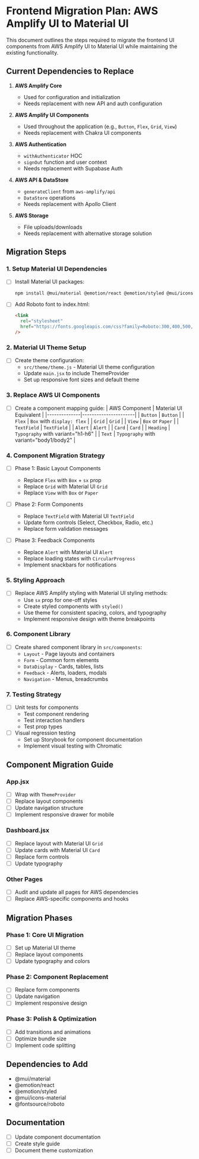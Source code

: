 # Frontend Migration Plan: AWS Amplify UI to Material UI

This document outlines the steps required to migrate the frontend UI components from AWS Amplify UI to Material UI while maintaining the existing functionality.

## Current Dependencies to Replace

1. **AWS Amplify Core**
   - Used for configuration and initialization
   - Needs replacement with new API and auth configuration

2. **AWS Amplify UI Components**
   - Used throughout the application (e.g., `Button`, `Flex`, `Grid`, `View`)
   - Needs replacement with Chakra UI components

3. **AWS Authentication**
   - `withAuthenticator` HOC
   - `signOut` function and user context
   - Needs replacement with Supabase Auth

4. **AWS API & DataStore**
   - `generateClient` from `aws-amplify/api`
   - `DataStore` operations
   - Needs replacement with Apollo Client

5. **AWS Storage**
   - File uploads/downloads
   - Needs replacement with alternative storage solution

## Migration Steps

### 1. Setup Material UI Dependencies
- [ ] Install Material UI packages:
  ```bash
  npm install @mui/material @emotion/react @emotion/styled @mui/icons-material @fontsource/roboto
  ```
- [ ] Add Roboto font to index.html:
  ```html
  <link
    rel="stylesheet"
    href="https://fonts.googleapis.com/css?family=Roboto:300,400,500,700&display=swap"
  />
  ```

### 2. Material UI Theme Setup
- [ ] Create theme configuration:
  - `src/theme/theme.js` - Material UI theme configuration
  - Update `main.jsx` to include ThemeProvider
  - Set up responsive font sizes and default theme

### 3. Replace AWS UI Components
- [ ] Create a component mapping guide:
  | AWS Component | Material UI Equivalent |
  |--------------|----------------------|
  | `Button` | `Button` |
  | `Flex` | `Box` with `display: flex` |
  | `Grid` | `Grid` |
  | `View` | `Box` or `Paper` |
  | `TextField` | `TextField` |
  | `Alert` | `Alert` |
  | `Card` | `Card` |
  | `Heading` | `Typography` with variant="h1-h6" |
  | `Text` | `Typography` with variant="body1/body2" |

### 4. Component Migration Strategy
- [ ] Phase 1: Basic Layout Components
  - Replace `Flex` with `Box` + `sx` prop
  - Replace `Grid` with Material UI `Grid`
  - Replace `View` with `Box` or `Paper`
  
- [ ] Phase 2: Form Components
  - Replace `TextField` with Material UI `TextField`
  - Update form controls (Select, Checkbox, Radio, etc.)
  - Replace form validation messages
  
- [ ] Phase 3: Feedback Components
  - Replace `Alert` with Material UI `Alert`
  - Replace loading states with `CircularProgress`
  - Implement snackbars for notifications

### 5. Styling Approach
- [ ] Replace AWS Amplify styling with Material UI styling methods:
  - Use `sx` prop for one-off styles
  - Create styled components with `styled()`
  - Use theme for consistent spacing, colors, and typography
  - Implement responsive design with theme breakpoints

### 6. Component Library
- [ ] Create shared component library in `src/components`:
  - `Layout` - Page layouts and containers
  - `Form` - Common form elements
  - `DataDisplay` - Cards, tables, lists
  - `Feedback` - Alerts, loaders, modals
  - `Navigation` - Menus, breadcrumbs

### 7. Testing Strategy
- [ ] Unit tests for components
  - Test component rendering
  - Test interaction handlers
  - Test prop types
- [ ] Visual regression testing
  - Set up Storybook for component documentation
  - Implement visual testing with Chromatic

## Component Migration Guide

### App.jsx
- [ ] Wrap with `ThemeProvider`
- [ ] Replace layout components
- [ ] Update navigation structure
- [ ] Implement responsive drawer for mobile

### Dashboard.jsx
- [ ] Replace layout with Material UI `Grid`
- [ ] Update cards with Material UI `Card`
- [ ] Replace form controls
- [ ] Update typography

### Other Pages
- [ ] Audit and update all pages for AWS dependencies
- [ ] Replace AWS-specific components and hooks

## Migration Phases

### Phase 1: Core UI Migration
- [ ] Set up Material UI theme
- [ ] Replace layout components
- [ ] Update typography and colors

### Phase 2: Component Replacement
- [ ] Replace form components
- [ ] Update navigation
- [ ] Implement responsive design

### Phase 3: Polish & Optimization
- [ ] Add transitions and animations
- [ ] Optimize bundle size
- [ ] Implement code splitting

## Dependencies to Add
- @mui/material
- @emotion/react
- @emotion/styled
- @mui/icons-material
- @fontsource/roboto

## Documentation
- [ ] Update component documentation
- [ ] Create style guide
- [ ] Document theme customization
